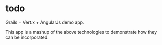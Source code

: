 todo
====
Grails + Vert.x + AngularJs demo app.

This app is a mashup of the above technologies to demonstrate how they can be incorporated.



